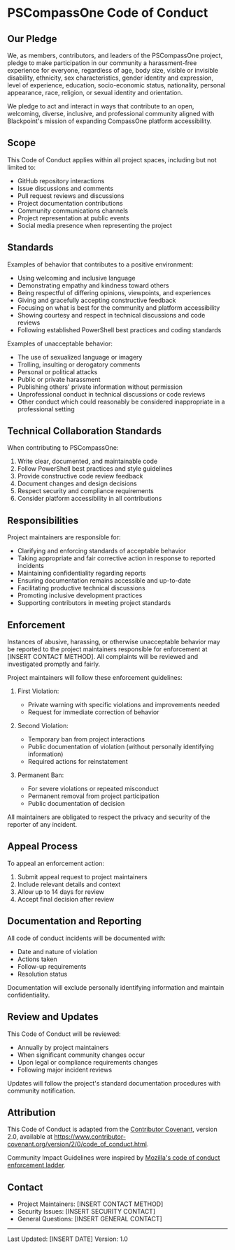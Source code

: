 # PSCompassOne Code of Conduct

## Our Pledge

We, as members, contributors, and leaders of the PSCompassOne project, pledge to make participation in our community a harassment-free experience for everyone, regardless of age, body size, visible or invisible disability, ethnicity, sex characteristics, gender identity and expression, level of experience, education, socio-economic status, nationality, personal appearance, race, religion, or sexual identity and orientation.

We pledge to act and interact in ways that contribute to an open, welcoming, diverse, inclusive, and professional community aligned with Blackpoint's mission of expanding CompassOne platform accessibility.

## Scope

This Code of Conduct applies within all project spaces, including but not limited to:

- GitHub repository interactions
- Issue discussions and comments
- Pull request reviews and discussions
- Project documentation contributions
- Community communications channels
- Project representation at public events
- Social media presence when representing the project

## Standards

Examples of behavior that contributes to a positive environment:

- Using welcoming and inclusive language
- Demonstrating empathy and kindness toward others
- Being respectful of differing opinions, viewpoints, and experiences
- Giving and gracefully accepting constructive feedback
- Focusing on what is best for the community and platform accessibility
- Showing courtesy and respect in technical discussions and code reviews
- Following established PowerShell best practices and coding standards

Examples of unacceptable behavior:

- The use of sexualized language or imagery
- Trolling, insulting or derogatory comments
- Personal or political attacks
- Public or private harassment
- Publishing others' private information without permission
- Unprofessional conduct in technical discussions or code reviews
- Other conduct which could reasonably be considered inappropriate in a professional setting

## Technical Collaboration Standards

When contributing to PSCompassOne:

1. Write clear, documented, and maintainable code
2. Follow PowerShell best practices and style guidelines
3. Provide constructive code review feedback
4. Document changes and design decisions
5. Respect security and compliance requirements
6. Consider platform accessibility in all contributions

## Responsibilities

Project maintainers are responsible for:

- Clarifying and enforcing standards of acceptable behavior
- Taking appropriate and fair corrective action in response to reported incidents
- Maintaining confidentiality regarding reports
- Ensuring documentation remains accessible and up-to-date
- Facilitating productive technical discussions
- Promoting inclusive development practices
- Supporting contributors in meeting project standards

## Enforcement

Instances of abusive, harassing, or otherwise unacceptable behavior may be reported to the project maintainers responsible for enforcement at [INSERT CONTACT METHOD]. All complaints will be reviewed and investigated promptly and fairly.

Project maintainers will follow these enforcement guidelines:

1. First Violation:
   - Private warning with specific violations and improvements needed
   - Request for immediate correction of behavior

2. Second Violation:
   - Temporary ban from project interactions
   - Public documentation of violation (without personally identifying information)
   - Required actions for reinstatement

3. Permanent Ban:
   - For severe violations or repeated misconduct
   - Permanent removal from project participation
   - Public documentation of decision

All maintainers are obligated to respect the privacy and security of the reporter of any incident.

## Appeal Process

To appeal an enforcement action:

1. Submit appeal request to project maintainers
2. Include relevant details and context
3. Allow up to 14 days for review
4. Accept final decision after review

## Documentation and Reporting

All code of conduct incidents will be documented with:

- Date and nature of violation
- Actions taken
- Follow-up requirements
- Resolution status

Documentation will exclude personally identifying information and maintain confidentiality.

## Review and Updates

This Code of Conduct will be reviewed:

- Annually by project maintainers
- When significant community changes occur
- Upon legal or compliance requirements changes
- Following major incident reviews

Updates will follow the project's standard documentation procedures with community notification.

## Attribution

This Code of Conduct is adapted from the [Contributor Covenant][homepage], version 2.0,
available at https://www.contributor-covenant.org/version/2/0/code_of_conduct.html.

Community Impact Guidelines were inspired by [Mozilla's code of conduct enforcement ladder](https://github.com/mozilla/diversity).

[homepage]: https://www.contributor-covenant.org

## Contact

- Project Maintainers: [INSERT CONTACT METHOD]
- Security Issues: [INSERT SECURITY CONTACT]
- General Questions: [INSERT GENERAL CONTACT]

---

Last Updated: [INSERT DATE]
Version: 1.0